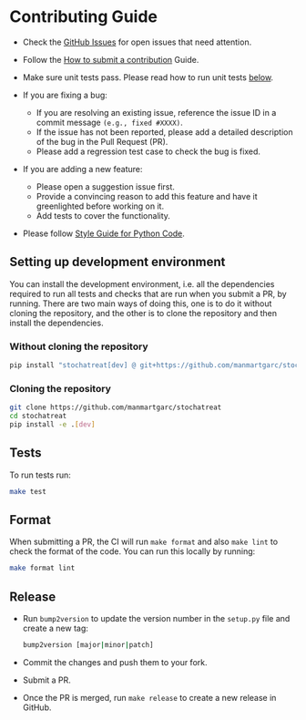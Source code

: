 <!-- Inspired by https://github.com/burnash/gspread/blob/master/.github/CONTRIBUTING.md -->
# Contributing Guide

- Check the [GitHub Issues](https://github.com/manmartgarc/stochatreat/issues) for open issues that need attention.
- Follow the [How to submit a contribution](https://opensource.guide/how-to-contribute/#how-to-submit-a-contribution) Guide.

- Make sure unit tests pass. Please read how to run unit tests [below](#tests).

- If you are fixing a bug:
  - If you are resolving an existing issue, reference the issue ID in a commit message `(e.g., fixed #XXXX)`.
  - If the issue has not been reported, please add a detailed description of the bug in the Pull Request (PR).
  - Please add a regression test case to check the bug is fixed.

- If you are adding a new feature:
  - Please open a suggestion issue first.
  - Provide a convincing reason to add this feature and have it greenlighted before working on it.
  - Add tests to cover the functionality.

- Please follow [Style Guide for Python Code](https://www.python.org/dev/peps/pep-0008/).

## Setting up development environment

You can install the development environment, i.e. all the dependencies required to run all tests and checks that are run when you submit a PR, by running. There are two main ways of doing this, one is to do it without cloning the repository, and the other is to clone the repository and then install the dependencies.

### Without cloning the repository

```bash
pip install "stochatreat[dev] @ git+https://github.com/manmartgarc/stochatreat"
```

### Cloning the repository

```bash
git clone https://github.com/manmartgarc/stochatreat
cd stochatreat
pip install -e .[dev]
```

## Tests

To run tests run:

```bash
make test
```

## Format

When submitting a PR, the CI will run `make format` and also `make lint` to check the format of the code. You can run this locally by running:

```bash
make format lint
```

## Release

- Run `bump2version` to update the version number in the `setup.py` file and create a new tag:

  ```bash
  bump2version [major|minor|patch]
  ```

- Commit the changes and push them to your fork.
- Submit a PR.
- Once the PR is merged, run `make release` to create a new release in GitHub.

